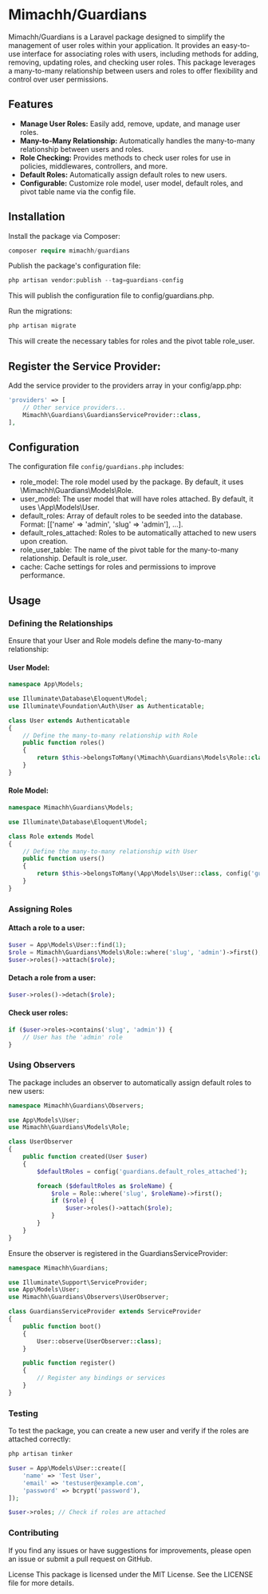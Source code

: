 # Mimachh/Guardians
Mimachh/Guardians is a Laravel package designed to simplify the management of user roles within your application. It provides an easy-to-use interface for associating roles with users, including methods for adding, removing, updating roles, and checking user roles. This package leverages a many-to-many relationship between users and roles to offer flexibility and control over user permissions.

## Features
- **Manage User Roles:** Easily add, remove, update, and manage user roles.
- **Many-to-Many Relationship:** Automatically handles the many-to-many relationship between users and roles.
- **Role Checking:** Provides methods to check user roles for use in policies, middlewares, controllers, and more.
- **Default Roles:** Automatically assign default roles to new users.
- **Configurable:** Customize role model, user model, default roles, and pivot table name via the config file.

## Installation
Install the package via Composer:

```php
composer require mimachh/guardians
```

Publish the package's configuration file:



```php
php artisan vendor:publish --tag=guardians-config
```


This will publish the configuration file to config/guardians.php.

Run the migrations:


```php
php artisan migrate
```
This will create the necessary tables for roles and the pivot table role_user.

## Register the Service Provider:

Add the service provider to the providers array in your config/app.php:

```php
'providers' => [
    // Other service providers...
    Mimachh\Guardians\GuardiansServiceProvider::class,
],
```
## Configuration
The configuration file `config/guardians.php` includes:

- role_model: The role model used by the package. By default, it uses \Mimachh\Guardians\Models\Role.
- user_model: The user model that will have roles attached. By default, it uses \App\Models\User.
- default_roles: Array of default roles to be seeded into the database. Format: [['name' => 'admin', 'slug' => 'admin'], ...].
- default_roles_attached: Roles to be automatically attached to new users upon creation.
- role_user_table: The name of the pivot table for the many-to-many relationship. Default is role_user.
- cache: Cache settings for roles and permissions to improve performance.

## Usage
### Defining the Relationships
Ensure that your User and Role models define the many-to-many relationship:

#### User Model:

```php
namespace App\Models;

use Illuminate\Database\Eloquent\Model;
use Illuminate\Foundation\Auth\User as Authenticatable;

class User extends Authenticatable
{
    // Define the many-to-many relationship with Role
    public function roles()
    {
        return $this->belongsToMany(\Mimachh\Guardians\Models\Role::class, config('guardians.role_user_table'));
    }
}
```

#### Role Model:

```php
namespace Mimachh\Guardians\Models;

use Illuminate\Database\Eloquent\Model;

class Role extends Model
{
    // Define the many-to-many relationship with User
    public function users()
    {
        return $this->belongsToMany(\App\Models\User::class, config('guardians.role_user_table'));
    }
}
```
### Assigning Roles
#### Attach a role to a user:

```php
$user = App\Models\User::find(1);
$role = Mimachh\Guardians\Models\Role::where('slug', 'admin')->first();
$user->roles()->attach($role);

```
#### Detach a role from a user:

```php
$user->roles()->detach($role);
```

#### Check user roles:

```php
if ($user->roles->contains('slug', 'admin')) {
    // User has the 'admin' role
}
```

### Using Observers
The package includes an observer to automatically assign default roles to new users:

```php
namespace Mimachh\Guardians\Observers;

use App\Models\User;
use Mimachh\Guardians\Models\Role;

class UserObserver
{
    public function created(User $user)
    {
        $defaultRoles = config('guardians.default_roles_attached');

        foreach ($defaultRoles as $roleName) {
            $role = Role::where('slug', $roleName)->first();
            if ($role) {
                $user->roles()->attach($role);
            }
        }
    }
}

```

Ensure the observer is registered in the GuardiansServiceProvider:

```php
namespace Mimachh\Guardians;

use Illuminate\Support\ServiceProvider;
use App\Models\User;
use Mimachh\Guardians\Observers\UserObserver;

class GuardiansServiceProvider extends ServiceProvider
{
    public function boot()
    {
        User::observe(UserObserver::class);
    }

    public function register()
    {
        // Register any bindings or services
    }
}
```

### Testing
To test the package, you can create a new user and verify if the roles are attached correctly:

```php
php artisan tinker

$user = App\Models\User::create([
    'name' => 'Test User',
    'email' => 'testuser@example.com',
    'password' => bcrypt('password'),
]);

$user->roles; // Check if roles are attached
```

### Contributing
If you find any issues or have suggestions for improvements, please open an issue or submit a pull request on GitHub.

License
This package is licensed under the MIT License. See the LICENSE file for more details.
